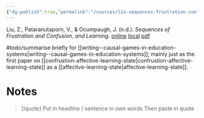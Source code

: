 ```yaml
---
{"dg-publish":true,"permalink":"/sources/liu-sequences-frustration-confusion/","title":"Sequences of Frustration and Confusion, and Learning","tags":["📖"]}
---
```



Liu, Z., Pataranutaporn, V., & Ocumpaugh, J. (n.d.). _Sequences of Frustration and Confusion, and Learning_.
[online](http://zotero.org/users/5872672/items/CBJDQIRX) [local](zotero://select/library/items/CBJDQIRX) [pdf](file:///Users/14055622/Zotero/storage/V8YVK9FV/Liu%20et%20al.%20-%20Sequences%20of%20Frustration%20and%20Confusion,%20and%20Learni.pdf)
 
#todo/summarise briefly for [[writing--causal-games-in-education-systems\|writing--causal-games-in-education-systems]]; mainly just as the first paper on [[confrustion-affective-learning-state\|confrustion-affective-learning-state]] as a [[affective-learning-state\|affective-learning-state]]. 



# Notes

> [!quote] Put in headline / sentence in own words
> Then paste in quote